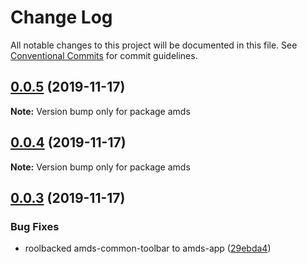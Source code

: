 # Change Log

All notable changes to this project will be documented in this file.
See [Conventional Commits](https://conventionalcommits.org) for commit guidelines.

## [0.0.5](https://github.com/diegoavieira/amds/compare/v0.0.4...v0.0.5) (2019-11-17)

**Note:** Version bump only for package amds





## [0.0.4](https://github.com/diegoavieira/amds/compare/v0.0.3...v0.0.4) (2019-11-17)

**Note:** Version bump only for package amds





## [0.0.3](https://github.com/diegoavieira/amds/compare/v0.0.2...v0.0.3) (2019-11-17)


### Bug Fixes

* roolbacked amds-common-toolbar to amds-app ([29ebda4](https://github.com/diegoavieira/amds/commit/29ebda4317d4274b57c226e0ee811d5b29b16262))
